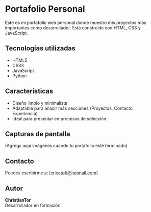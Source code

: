 # Portafolio Personal

Este es mi portafolio web personal donde muestro mis proyectos más importantes como desarrollador. Está construido con HTML, CSS y JavaScript.

## Tecnologías utilizadas

- HTML5
- CSS3
- JavaScript
- Python

## Características

- Diseño limpio y minimalista
- Adaptable para añadir más secciones (Proyectos, Contacto, Experiencia)
- Ideal para presentar en procesos de selección

## Capturas de pantalla

(Agrega aquí imágenes cuando tu portafolio esté terminado)

## Contacto

Puedes escribirme a: [cricatofi@hotmail.com]

## Autor

**ChristianTor**  
Desarrollador en formación.



